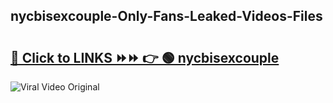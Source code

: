 
 ## nycbisexcouple-Only-Fans-Leaked-Videos-Files

# <h2><a href="https://mediaupload.pro?nycbisexcouple">🔗 Click to LINKS ⏩⏩ 👉 🟢 nycbisexcouple </a></h2>

<a href="https://mediaupload.pro?nycbisexcouple" rel="nofollow" data-target="animated-image.originalLink"><img src="https://i.ibb.co.com/xMMVF88/686577567.gif" alt="Viral Video Original" style="max-width: 100%; display: inline-block;" data-target="animated-image.originalImage"></a>